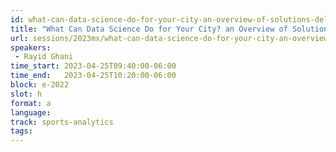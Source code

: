 ```yaml
---
id: what-can-data-science-do-for-your-city-an-overview-of-solutions-delivered-by-the-dsapp-lab
title: "What Can Data Science Do for Your City? an Overview of Solutions Delivered by the Dsapp Lab"
url: sessions/2023mx/what-can-data-science-do-for-your-city-an-overview-of-solutions-delivered-by-the-dsapp-lab
speakers:
 - Rayid Ghani
time_start: 2023-04-25T09:40:00-06:00
time_end:   2023-04-25T10:20:00-06:00
block: e-2022
slot: h
format: a
language: 
track: sports-analytics
tags:
---
```


